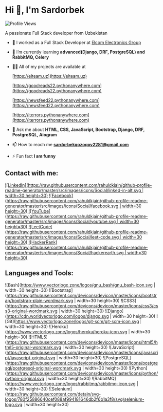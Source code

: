 # Hi 👋, I'm Sardorbek

![Profile Views](https://komarev.com/ghpvc/?username=sardorbek22)

A passionate Full Stack developer from Uzbekistan

- 🔭 I worked as a Full Stack Developer at [Elcom Electronics Group](https://elteam.uz)

- 🌱 I’m currently learning **advanced(Django, DRF, PostgreSQL) and RabbitMQ, Celery**

- 👨‍💻 All of my projects are available at
  
     [https://elteam.uz](https://elteam.uz)
 
     [https://goodreads22.pythonanywhere.com](https://goodreads22.pythonanywhere.com)
 
     [https://newsfeed22.pythonanywhere.com](https://newsfeed22.pythonanywhere.com)
 
     [https://iterrors.pythonanywhere.com](https://iterrors.pythonanywhere.com)
 
- 💬 Ask me about **HTML, CSS, JavaScript, Bootstrap, Django, DRF, PostgreSQL, Aiogram**

- 📫 How to reach me **sardorbekqozoqov2281@gmail.com**

- ⚡ Fun fact **I am funny**

## Contact with me:

[![LinkedIn](https://raw.githubusercontent.com/rahuldkjain/github-profile-readme-generator/master/src/images/icons/Social/linked-in-alt.svg | width=30 height=30)](https://linkedin.com/in/https://www.linkedin.com/in/sardorbek-qozoqov-b96001235)
[![Facebook](https://raw.githubusercontent.com/rahuldkjain/github-profile-readme-generator/master/src/images/icons/Social/facebook.svg | width=30 height=30)](https://fb.com/https://www.facebook.com/profile.php?id=100065668890485)
[![YouTube](https://raw.githubusercontent.com/rahuldkjain/github-profile-readme-generator/master/src/images/icons/Social/youtube.svg | width=30 height=30)](https://www.youtube.com/c/https://www.youtube.com/@sardorbekschannel)
[![LeetCode](https://raw.githubusercontent.com/rahuldkjain/github-profile-readme-generator/master/src/images/icons/Social/leet-code.svg | width=30 height=30)](https://www.leetcode.com/https://leetcode.com/sardorbek_developer/)
[![HackerRank](https://raw.githubusercontent.com/rahuldkjain/github-profile-readme-generator/master/src/images/icons/Social/hackerearth.svg | width=30 height=30)](https://www.hackerearth.com/https://www.hackerrank.com/sardorbekqozoqo1)

## Languages and Tools:

![Bash](https://www.vectorlogo.zone/logos/gnu_bash/gnu_bash-icon.svg | width=30 height=30)
![Bootstrap](https://raw.githubusercontent.com/devicons/devicon/master/icons/bootstrap/bootstrap-plain-wordmark.svg | width=30 height=30)
![CSS3](https://raw.githubusercontent.com/devicons/devicon/master/icons/css3/css3-original-wordmark.svg | width=30 height=30)
![Django](https://cdn.worldvectorlogo.com/logos/django.svg | width=30 height=30)
![Git](https://www.vectorlogo.zone/logos/git-scm/git-scm-icon.svg | width=30 height=30)
![Heroku](https://www.vectorlogo.zone/logos/heroku/heroku-icon.svg | width=30 height=30)
![HTML5](https://raw.githubusercontent.com/devicons/devicon/master/icons/html5/html5-original-wordmark.svg | width=30 height=30)
![JavaScript](https://raw.githubusercontent.com/devicons/devicon/master/icons/javascript/javascript-original.svg | width=30 height=30)
![PostgreSQL](https://raw.githubusercontent.com/devicons/devicon/master/icons/postgresql/postgresql-original-wordmark.svg | width=30 height=30)
![Python](https://raw.githubusercontent.com/devicons/devicon/master/icons/python/python-original.svg | width=30 height=30)
![RabbitMQ](https://www.vectorlogo.zone/logos/rabbitmq/rabbitmq-icon.svg | width=30 height=30)
![Selenium](https://raw.githubusercontent.com/detain/svg-logos/780f25886640cef088af994181646db2f6b1a3f8/svg/selenium-logo.svg | width=30 height=30)
